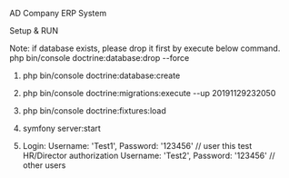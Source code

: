 AD Company ERP System

Setup & RUN

Note: if database exists, please drop it first by execute below command.
   php bin/console doctrine:database:drop --force 
   
1) php bin/console doctrine:database:create

2) php bin/console doctrine:migrations:execute --up 20191129232050

3) php bin/console doctrine:fixtures:load

4) symfony server:start

5) Login: 
   Username: 'Test1', Password: '123456' // user this test HR/Director authorization
   Username: 'Test2', Password: '123456' // other users

